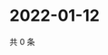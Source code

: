 # 2022-01-12

共 0 条

<!-- BEGIN WEIBO -->
<!-- 最后更新时间 Wed Jan 12 2022 14:11:41 GMT+0800 (China Standard Time) -->

<!-- END WEIBO -->
